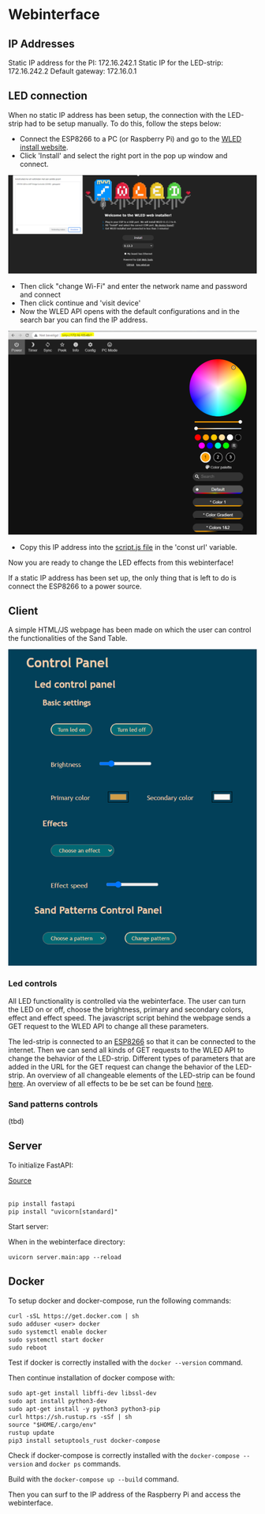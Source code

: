 # Webinterface

## IP Addresses

Static IP address for the PI: 172.16.242.1
Static IP for the LED-strip: 172.16.242.2
Default gateway: 172.16.0.1

## LED connection

When no static IP address has been setup, the connection with the LED-strip had to be setup manually. To do this, follow the steps below:

* Connect the ESP8266 to a PC (or Raspberry Pi) and go to the [WLED install website](https://install.wled.me/).
* Click 'Install' and select the right port in the pop up window and connect.

![WLED installer](./img/WLED-installer.PNG)

* Then click "change Wi-Fi" and enter the network name and password and connect
* Then click continue and 'visit device'
* Now the WLED API opens with the default configurations and in the search bar you can find the IP address.

![WLED IP](./img/WLED-ip.PNG)

* Copy this IP address into the [script.js file](./static/client/script.js) in the 'const url' variable.

Now you are ready to change the LED effects from this webinterface!

If a static IP address has been set up, the only thing that is left to do is connect the ESP8266 to a power source.

## Client

A simple HTML/JS webpage has been made on which the user can control the functionalities of the Sand Table.

![Sands of time Webinterface](./img/webinterface.PNG)

### Led controls

All LED functionality is controlled via the webinterface. The user can turn the LED on or off, choose the brightness, primary and secondary colors, effect and effect speed. The javascript script behind the webpage sends a GET request to the WLED API to change all these parameters.

The led-strip is connected to an [ESP8266](https://en.wikipedia.org/wiki/ESP8266) so that it can be connected to the internet. Then we can send all kinds of GET requests to the WLED API to change the behavior of the LED-strip. Different types of parameters that are added in the URL for the GET request can change the behavior of the LED-strip. An overview of all changeable elements of the LED-strip can be found [here](https://kno.wled.ge/interfaces/http-api/). An overview of all effects to be be set can be found [here](https://github.com/Aircoookie/WLED/wiki/List-of-effects-and-palettes).

### Sand patterns controls

(tbd)

## Server

To initialize FastAPI:

[Source](https://github.com/tiangolo/fastapi)

```pt

pip install fastapi
pip install "uvicorn[standard]"

```

Start server:

When in the webinterface directory:

```pt
uvicorn server.main:app --reload
```

## Docker

To setup docker and docker-compose, run the following commands:

```
curl -sSL https://get.docker.com | sh
sudo adduser <user> docker
sudo systemctl enable docker
sudo systemctl start docker
sudo reboot
```

Test if docker is correctly installed with the `docker --version` command.

Then continue installation of docker  compose with:

```
sudo apt-get install libffi-dev libssl-dev
sudo apt install python3-dev
sudo apt-get install -y python3 python3-pip
curl https://sh.rustup.rs -sSf | sh
source "$HOME/.cargo/env"
rustup update
pip3 install setuptools_rust docker-compose
```

Check if docker-compose is correctly installed with the `docker-compose --version` and `docker ps` commands.

Build with the `docker-compose up --build` command.

Then you can surf to the IP address of the Raspberry Pi and access the webinterface.
